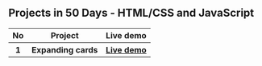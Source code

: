 ## Projects in 50 Days - HTML/CSS and JavaScript
   <table>
        <tr>
            <th>No</th>
            <th>Project</th>
            <th>Live demo</th>
        </tr>
        <tr>
            <th>1</th>
            <th>Expanding cards</th>
            <th><a target="_blank" href="https://blissful-mclean-81e603.netlify.app/">Live demo</a></th>
        </tr>
    </table>